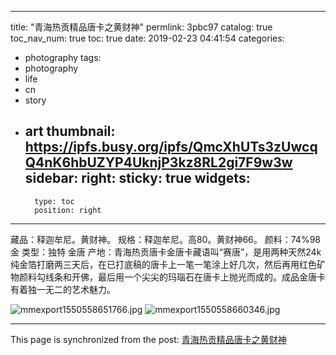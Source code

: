 
---
title: "青海热贡精品唐卡之黄财神"
permlink: 3pbc97
catalog: true
toc_nav_num: true
toc: true
date: 2019-02-23 04:41:54
categories:
- photography
tags:
- photography
- life
- cn
- story
- art
thumbnail: https://ipfs.busy.org/ipfs/QmcXhUTs3zUwcqQ4nK6hbUZYP4UknjP3kz8RL2gi7F9w3w
sidebar:
    right:
        sticky: true
widgets:
    -
        type: toc
        position: right
---


藏品：释迦牟尼。黄财神。
规格：释迦牟尼。高80。黄财神66。
颜料：74%98金
类型：独特  金唐
产地：青海热贡唐卡金唐卡藏语叫“赛唐”，是用两种天然24k纯金箔打磨两三天后，在已打底稿的唐卡上一笔一笔涂上好几次，然后再用红色矿物颜料勾线条和开佛，最后用一个尖尖的玛瑙石在唐卡上抛光而成的。成品金唐卡有着独一无二的艺术魅力。

![mmexport1550558651766.jpg](https://ipfs.busy.org/ipfs/QmcXhUTs3zUwcqQ4nK6hbUZYP4UknjP3kz8RL2gi7F9w3w)
![mmexport1550558660346.jpg](https://ipfs.busy.org/ipfs/QmVyGnCQs8dMqrxo48tm97nhi2kKgR3HpnsvzezDMFsLHR)



- - -

This page is synchronized from the post: [青海热贡精品唐卡之黄财神](https://steemit.com/@andrewma/3pbc97)
